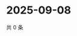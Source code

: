 # 2025-09-08

共 0 条

<!-- BEGIN ZHIHUQUESTIONS -->
<!-- 最后更新时间 Mon Sep 08 2025 15:12:11 GMT+0800 (China Standard Time) -->

<!-- END ZHIHUQUESTIONS -->
